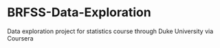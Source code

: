 # BRFSS-Data-Exploration
Data exploration project for statistics course through Duke University via Coursera
